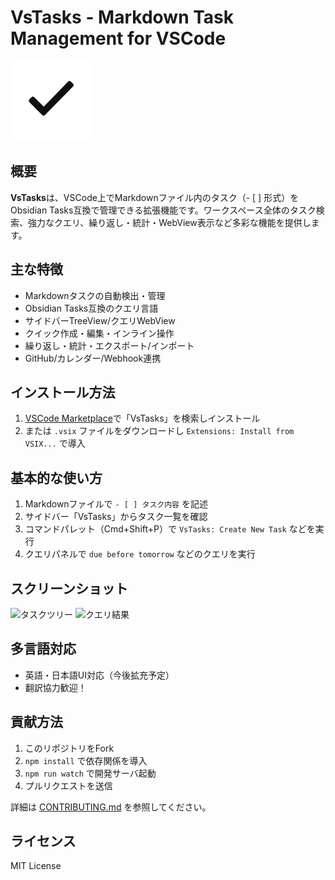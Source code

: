 # VsTasks - Markdown Task Management for VSCode

<!-- Generated by Copilot -->

![VsTasks Banner](resources/icon.png)

## 概要

**VsTasks**は、VSCode上でMarkdownファイル内のタスク（- [ ] 形式）をObsidian Tasks互換で管理できる拡張機能です。ワークスペース全体のタスク検索、強力なクエリ、繰り返し・統計・WebView表示など多彩な機能を提供します。

## 主な特徴
- Markdownタスクの自動検出・管理
- Obsidian Tasks互換のクエリ言語
- サイドバーTreeView/クエリWebView
- クイック作成・編集・インライン操作
- 繰り返し・統計・エクスポート/インポート
- GitHub/カレンダー/Webhook連携

## インストール方法
1. [VSCode Marketplace](https://marketplace.visualstudio.com/)で「VsTasks」を検索しインストール
2. または `.vsix` ファイルをダウンロードし `Extensions: Install from VSIX...` で導入

## 基本的な使い方
1. Markdownファイルで `- [ ] タスク内容` を記述
2. サイドバー「VsTasks」からタスク一覧を確認
3. コマンドパレット（Cmd+Shift+P）で `VsTasks: Create New Task` などを実行
4. クエリパネルで `due before tomorrow` などのクエリを実行

## スクリーンショット
<!-- スクリーンショットを `media/screenshots/` に配置し、以下に埋め込んでください -->
![タスクツリー](media/screenshots/treeview.png)
![クエリ結果](media/screenshots/queryview.png)

## 多言語対応
- 英語・日本語UI対応（今後拡充予定）
- 翻訳協力歓迎！

## 貢献方法
1. このリポジトリをFork
2. `npm install` で依存関係を導入
3. `npm run watch` で開発サーバ起動
4. プルリクエストを送信

詳細は [CONTRIBUTING.md](CONTRIBUTING.md) を参照してください。

## ライセンス
MIT License
